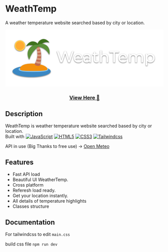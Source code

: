 # WeathTemp
A weather temperature website searched based by city or location.

<p align="center">
  <img src="images/banner.png">
</p>
<h3 align ="center"><a href="https://nirajd10.github.io/WeathTemp/">View Here 🔗</a></h3>

## Description

WeathTemp is weather temperature website searched based by city or location. <br>
Built with <a href="https://developer.mozilla.org/en-US/docs/Web/JavaScript" target="_blank" rel="noreferrer"><img src="https://raw.githubusercontent.com/danielcranney/readme-generator/main/public/icons/skills/javascript-colored.svg" width="36" height="20" alt="JavaScript" /></a>
<a href="https://developer.mozilla.org/en-US/docs/Glossary/HTML5" target="_blank" rel="noreferrer"><img src="https://raw.githubusercontent.com/danielcranney/readme-generator/main/public/icons/skills/html5-colored.svg" width="36" height="20" alt="HTML5" /></a>
<a href="https://www.w3.org/TR/CSS/#css" target="_blank" rel="noreferrer"><img src="https://raw.githubusercontent.com/danielcranney/readme-generator/main/public/icons/skills/css3-colored.svg" width="36" height="20" alt="CSS3" /></a>
<a href="https://tailwindcss.com/" target="_blank" rel="noreferrer"><img src="https://raw.githubusercontent.com/danielcranney/readme-generator/main/public/icons/skills/tailwindcss-colored.svg" width="36" height="20" alt="Tailwindcss" /></a>


API in use (Big Thanks to free use) → [Open Meteo](https://open-meteo.com/)



## Features

- Fast API load
- Beautiful UI WeatherTemp.
- Cross platform
- Referesh load ready.
- Get your location instantly.
- All details of temperature highlights
- Classes structure


## Documentation
For tailwindcss to edit `main.css`

build css file
    ```npm run dev```
